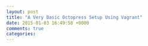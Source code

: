 ```yaml
---
layout: post
title: "A Very Basic Octopress Setup Using Vagrant"
date: 2015-01-03 16:49:58 +0000
comments: true
categories: 
---
```

